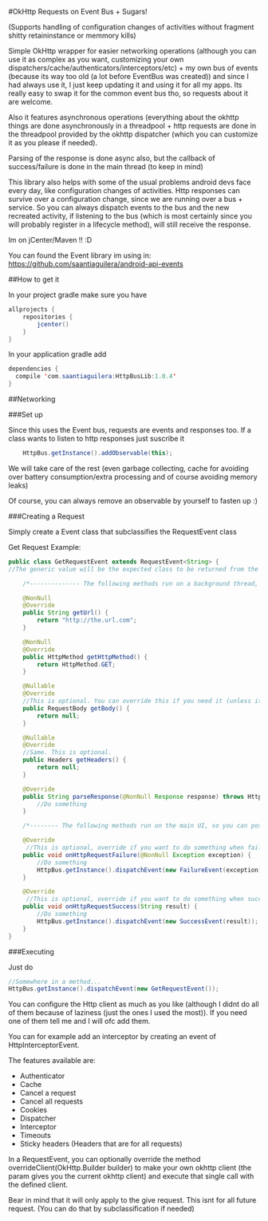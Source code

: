 #OkHttp Requests on Event Bus + Sugars! 

(Supports handling of configuration changes of activities without fragment shitty retaininstance or memmory kills)

Simple OkHttp wrapper for easier networking operations (although you can use it as complex as you want, customizing your own dispatchers/cache/authenticators/interceptors/etc) + my own bus of events (because its way too old (a lot before EventBus was created)) and since I had always use it, I just keep updating it and using it for all my apps. Its really easy to swap it for the common event bus tho, so requests about it are welcome.

Also it features asynchronous operations (everything about the okhttp things are done asynchronously in a threadpool + http requests are done in the threadpool provided by the okhttp dispatcher (which you can customize it as  you please if needed). 

Parsing of the response is done async also, but the callback of success/failure is done in the main thread (to keep in mind)

This library also helps with some of the usual problems android devs face every day, like configuration changes of activities. Http responses can survive over a configuration change, since we are running over a bus + service. So you can always dispatch events to the bus and the new recreated activity, if listening to the bus (which is most certainly since you will probably register in a lifecycle method), will still receive the response.

Im on jCenter/Maven !! :D 

You can found the Event library im using in:
https://github.com/saantiaguilera/android-api-events

##How to get it

In your project gradle make sure you have
```Java
allprojects {
	repositories {
		jcenter()
	}
}
```

In your application gradle add 
```Java
dependencies {
  compile 'com.saantiaguilera:HttpBusLib:1.0.4'
}
```

##Networking

###Set up

Since this uses the Event bus, requests are events and responses too. If a class wants to listen to http responses just suscribe it

```Java
    HttpBus.getInstance().addObservable(this);
```

We will take care of the rest (even garbage collecting, cache for avoiding over battery consumption/extra processing and of course avoiding memory leaks)

Of course, you can always remove an observable by yourself to fasten up :)

###Creating a Request

Simply create a Event class that subclassifies the RequestEvent class

Get Request Example:
```Java
public class GetRequestEvent extends RequestEvent<String> {
//The generic value will be the expected class to be returned from the network call (in this case is a String)

	/*-------------- The following methods run on a background thread, so you can do heavy operations like reading files or wver if needed ---------*/

    @NonNull
    @Override
    public String getUrl() {
        return "http://the.url.com";
    }

    @NonNull
    @Override
    public HttpMethod getHttpMethod() {
        return HttpMethod.GET;
    }

    @Nullable
    @Override
    //This is optional. You can override this if you need it (unless its mandatory like in a POST)
    public RequestBody getBody() {
        return null;
    }

    @Nullable
    @Override
    //Same. This is optional.
    public Headers getHeaders() {
        return null;
    }

    @Override
    public String parseResponse(@NonNull Response response) throws HttpParseException {
        //Do something
    }

	/*-------- The following methods run on the main UI, so you can post to views or whatever (although I dislike that idea) ------------*/

    @Override
	 //This is optional, override if you want to do something when failing a request
    public void onHttpRequestFailure(@NonNull Exception exception) {
        //Do something
        HttpBus.getInstance().dispatchEvent(new FailureEvent(exception));
    }

    @Override
	 //This is optional, override if you want to do something when succeding a request
    public void onHttpRequestSuccess(String result) {
        //Do something
        HttpBus.getInstance().dispatchEvent(new SuccessEvent(result));
    }
}
```

###Executing

Just do
```Java
//Somewhere in a method...
HttpBus.getInstance().dispatchEvent(new GetRequestEvent());
```

You can configure the Http client as much as you like (although I didnt do all of them because of laziness (just the ones I used the most)). If you need one of them tell me and I will ofc add them.

You can for example add an interceptor by creating an event of HttpInterceptorEvent.

The features available are:
- Authenticator
- Cache
- Cancel a request
- Cancel all requests
- Cookies 
- Dispatcher
- Interceptor
- Timeouts
- Sticky headers (Headers that are for all requests)

In a RequestEvent, you can optionally override the method overrideClient(OkHttp.Builder builder) to make your own okhttp client (the param gives you the current okhttp client) and execute that single call with the defined client. 

Bear in mind that it will only apply to the give request. This isnt for all future request. (You can do that by subclassification if needed)

